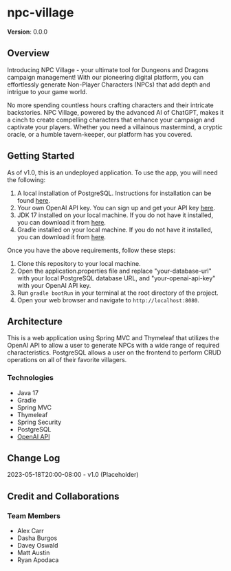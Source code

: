 # npc-village

**Version**: 0.0.0

## Overview

Introducing NPC Village - your ultimate tool for Dungeons and Dragons campaign management! With our pioneering digital platform, you can effortlessly generate Non-Player Characters (NPCs) that add depth and intrigue to your game world.

No more spending countless hours crafting characters and their intricate backstories. NPC Village, powered by the advanced AI of ChatGPT, makes it a cinch to create compelling characters that enhance your campaign and captivate your players. Whether you need a villainous mastermind, a cryptic oracle, or a humble tavern-keeper, our platform has you covered.

## Getting Started

As of v1.0, this is an undeployed application. To use the app, you will need the following:

1. A local installation of PostgreSQL. Instructions for installation can be found [here](https://www.postgresql.org/download/).
2. Your own OpenAI API key. You can sign up and get your API key [here](https://platform.openai.com/).
3. JDK 17 installed on your local machine. If you do not have it installed, you can download it from [here](https://jdk.java.net/17/).
4. Gradle installed on your local machine. If you do not have it installed, you can download it from [here](https://gradle.org/install/).

Once you have the above requirements, follow these steps:

1. Clone this repository to your local machine.
2. Open the application.properties file and replace "your-database-url" with your local PostgreSQL database URL, and "your-openai-api-key" with your OpenAI API key.
3. Run `gradle bootRun` in your terminal at the root directory of the project.
4. Open your web browser and navigate to `http://localhost:8080`.

## Architecture

This is a web application using Spring MVC and Thymeleaf that utilizes the OpenAI API to allow a user to generate NPCs with a wide range of required characteristics. PostgreSQL allows a user on the frontend to perform CRUD operations on all of their favorite villagers.

### Technologies

- Java 17
- Gradle
- Spring MVC
- Thymeleaf
- Spring Security
- PostgreSQL
- [OpenAI API](https://platform.openai.com/)

## Change Log

2023-05-18T20:00-08:00 - v1.0 (Placeholder)

## Credit and Collaborations

### Team Members

- Alex Carr
- Dasha Burgos
- Davey Oswald
- Matt Austin
- Ryan Apodaca
